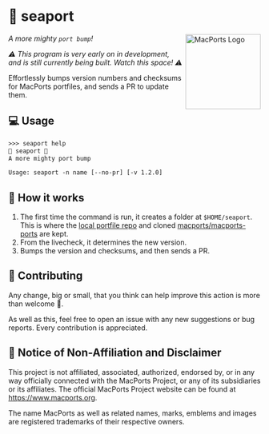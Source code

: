 # 🌊 seaport

<img src="https://avatars2.githubusercontent.com/u/4225322?s=280&v=4" align="right"
     alt="MacPorts Logo" width="150">

*A more mighty `port bump`!*

*⚠️ This program is very early on in development, and is still currently being built. Watch this space! ⚠️*

Effortlessly bumps version numbers and checksums for MacPorts portfiles, and sends a PR to update them.

## 💻 Usage

```txt
>>> seaport help
🌊 seaport 🌊
A more mighty port bump

Usage: seaport -n name [--no-pr] [-v 1.2.0]
```

## 📨 How it works

1) The first time the command is run, it creates a folder at `$HOME/seaport`. This is where the [local portfile repo](https://guide.macports.org/chunked/development.local-repositories.html) and cloned [macports/macports-ports](https://github.com/macports/macports-ports) are kept.
2) From the livecheck, it determines the new version.
3) Bumps the version and checksums, and then sends a PR.

## 🔨 Contributing

Any change, big or small, that you think can help improve this action is more than welcome 🎉.

As well as this, feel free to open an issue with any new suggestions or bug reports. Every contribution is appreciated.

## 📒 Notice of Non-Affiliation and Disclaimer

This project is not affiliated, associated, authorized, endorsed by, or in any way officially connected with the MacPorts Project, or any of its subsidiaries or its affiliates. The official MacPorts Project website can be found at <https://www.macports.org>.

The name MacPorts as well as related names, marks, emblems and images are registered trademarks of their respective owners.
